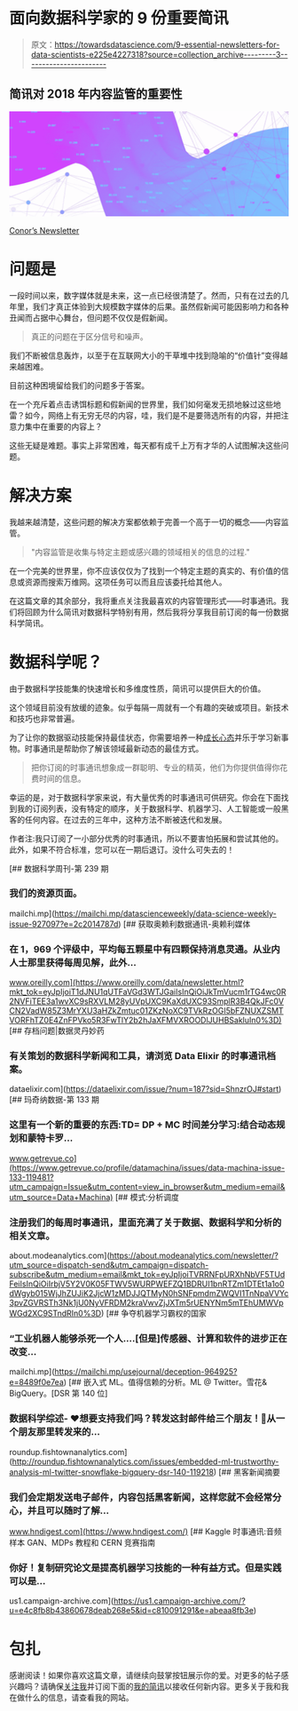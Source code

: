 # 面向数据科学家的 9 份重要简讯

> 原文：<https://towardsdatascience.com/9-essential-newsletters-for-data-scientists-e225e4227318?source=collection_archive---------3----------------------->

## 简讯对 2018 年内容监管的重要性

![](img/bb9be6a8d311eec17b69b3817e81e15a.png)

[Conor’s Newsletter](https://www.conordewey.com/newsletter)

# 问题是

一段时间以来，数字媒体就是未来，这一点已经很清楚了。然而，只有在过去的几年里，我们才真正体验到大规模数字媒体的后果。虽然假新闻可能因影响力和各种丑闻而占据中心舞台，但问题不仅仅是假新闻。

> 真正的问题在于区分信号和噪声。

我们不断被信息轰炸，以至于在互联网大小的干草堆中找到隐喻的“价值针”变得越来越困难。

目前这种困境留给我们的问题多于答案。

在一个充斥着点击诱饵标题和假新闻的世界里，我们如何毫发无损地躲过这些地雷？如今，网络上有无穷无尽的内容，哇，我们是不是要筛选所有的内容，并把注意力集中在重要的内容上？

这些无疑是难题。事实上非常困难，每天都有成千上万有才华的人试图解决这些问题。

# 解决方案

我越来越清楚，这些问题的解决方案都依赖于完善一个高于一切的概念——内容监管。

> "内容监管是收集与特定主题或感兴趣的领域相关的信息的过程."

在一个完美的世界里，你不应该仅仅为了找到一个特定主题的真实的、有价值的信息或资源而搜索万维网。这项任务可以而且应该委托给其他人。

在这篇文章的其余部分，我将重点关注我最喜欢的内容管理形式——时事通讯。我们将回顾为什么简讯对数据科学特别有用，然后我将分享我目前订阅的每一份数据科学简讯。

# 数据科学呢？

由于数据科学技能集的快速增长和多维度性质，简讯可以提供巨大的价值。

这个领域目前没有放缓的迹象。似乎每隔一周就有一个有趣的突破或项目。新技术和技巧也非常普遍。

为了让你的数据驱动技能保持最佳状态，你需要培养一种[成长心态](https://www.youtube.com/watch?v=M1CHPnZfFmU)并乐于学习新事物。时事通讯是帮助你了解该领域最新动态的最佳方式。

> 把你订阅的时事通讯想象成一群聪明、专业的精英，他们为你提供值得你花费时间的信息。

幸运的是，对于数据科学家来说，有大量优秀的时事通讯可供研究。你会在下面找到我的订阅列表，没有特定的顺序，关于数据科学、机器学习、人工智能或一般黑客的任何内容。在过去的三年中，这种方法不断被迭代和发展。

作者注:我只订阅了一小部分优秀的时事通讯，所以不要害怕拓展和尝试其他的。此外，如果不符合标准，您可以在一期后退订。没什么可失去的！

[](https://mailchi.mp/datascienceweekly/data-science-weekly-issue-927097?e=2c2014787d) [## 数据科学周刊-第 239 期

### 我们的资源页面。

mailchi.mp](https://mailchi.mp/datascienceweekly/data-science-weekly-issue-927097?e=2c2014787d) [](https://www.oreilly.com/data/newsletter.html?mkt_tok=eyJpIjoiT1dJNU1qUTFaVGd3WTJGaiIsInQiOiJkTmVucm1rTG4wc0R2NVFiTEE3a1wvXC9sRXVLM28yUVpUXC9KaXdUXC93SmplR3B4QkJFc0VCN2VadW85Z3MrYXU3aHZkZmtuc01ZKzNoXC9TVkRzOGI5bFZNUXZSMTVORFhTZ0E4ZnFPVko5R3FwTlY2b2hJaXFMVXROODlJUHBSakluIn0%3D) [## 获取奥赖利数据通讯-奥赖利媒体

### 在 1，969 个评级中，平均每五颗星中有四颗保持消息灵通。从业内人士那里获得每周见解，此外…

www.oreilly.com](https://www.oreilly.com/data/newsletter.html?mkt_tok=eyJpIjoiT1dJNU1qUTFaVGd3WTJGaiIsInQiOiJkTmVucm1rTG4wc0R2NVFiTEE3a1wvXC9sRXVLM28yUVpUXC9KaXdUXC93SmplR3B4QkJFc0VCN2VadW85Z3MrYXU3aHZkZmtuc01ZKzNoXC9TVkRzOGI5bFZNUXZSMTVORFhTZ0E4ZnFPVko5R3FwTlY2b2hJaXFMVXROODlJUHBSakluIn0%3D) [](https://dataelixir.com/issue/?num=187?sid=ShnzrOJ#start) [## 存档问题|数据灵丹妙药

### 有关策划的数据科学新闻和工具，请浏览 Data Elixir 的时事通讯档案。

dataelixir.com](https://dataelixir.com/issue/?num=187?sid=ShnzrOJ#start) [](https://www.getrevue.co/profile/datamachina/issues/data-machina-issue-133-119481?utm_campaign=Issue&utm_content=view_in_browser&utm_medium=email&utm_source=Data+Machina) [## 玛奇纳数据-第 133 期

### 这里有一个新的重要的东西:TD= DP + MC 时间差分学习:结合动态规划和蒙特卡罗…

www.getrevue.co](https://www.getrevue.co/profile/datamachina/issues/data-machina-issue-133-119481?utm_campaign=Issue&utm_content=view_in_browser&utm_medium=email&utm_source=Data+Machina) [](https://about.modeanalytics.com/newsletter/?utm_source=dispatch-send&utm_campaign=dispatch-subscribe&utm_medium=email&mkt_tok=eyJpIjoiTVRRNFpURXhNbVF5TUdFeiIsInQiOiIrbjV5Y2V0K05FTWV5WURPWEFZQ1BDRUI1bnRTZm1DTEt1a1o0dWgyb015WjJhZUJiK2JjcW1zMDJJQTMyN0hSNFpmdmZWQVI1TnNpaVVYc3pvZGVRSTh3Nk1jU0NyVFRDM2kraVwvZjJXTm5rUENYNm5mTEhUMWVpWGd2XC9STndRIn0%3D) [## 模式:分析调度

### 注册我们的每周时事通讯，里面充满了关于数据、数据科学和分析的相关文章。

about.modeanalytics.com](https://about.modeanalytics.com/newsletter/?utm_source=dispatch-send&utm_campaign=dispatch-subscribe&utm_medium=email&mkt_tok=eyJpIjoiTVRRNFpURXhNbVF5TUdFeiIsInQiOiIrbjV5Y2V0K05FTWV5WURPWEFZQ1BDRUI1bnRTZm1DTEt1a1o0dWgyb015WjJhZUJiK2JjcW1zMDJJQTMyN0hSNFpmdmZWQVI1TnNpaVVYc3pvZGVRSTh3Nk1jU0NyVFRDM2kraVwvZjJXTm5rUENYNm5mTEhUMWVpWGd2XC9STndRIn0%3D)  [## 争夺机器学习霸权的国家

### “工业机器人能够杀死一个人....[但是]传感器、计算和软件的进步正在改变…

mailchi.mp](https://mailchi.mp/usejournal/deception-964925?e=8489f0e7ea) [](http://roundup.fishtownanalytics.com/issues/embedded-ml-trustworthy-analysis-ml-twitter-snowflake-bigquery-dsr-140-119218) [## 嵌入式 ML。值得信赖的分析。ML @ Twitter。雪花& BigQuery。[DSR 第 140 位]

### 数据科学综述- ❤️想要支持我们吗？转发这封邮件给三个朋友！🚀从一个朋友那里转发来的…

roundup.fishtownanalytics.com](http://roundup.fishtownanalytics.com/issues/embedded-ml-trustworthy-analysis-ml-twitter-snowflake-bigquery-dsr-140-119218) [](https://www.hndigest.com/) [## 黑客新闻摘要

### 我们会定期发送电子邮件，内容包括黑客新闻，这样您就不会经常分心，并且可以随时了解…

www.hndigest.com](https://www.hndigest.com/) [](https://us1.campaign-archive.com/?u=e4c8fb8b43860678deab268e5&id=c810091291&e=abeaa8fb3e) [## Kaggle 时事通讯:音频样本 GAN、MDPs 教程和 CERN 竞赛指南

### 你好！复制研究论文是提高机器学习技能的一种有益方式。但是实践可以是…

us1.campaign-archive.com](https://us1.campaign-archive.com/?u=e4c8fb8b43860678deab268e5&id=c810091291&e=abeaa8fb3e) 

# 包扎

感谢阅读！如果你喜欢这篇文章，请继续向鼓掌按钮展示你的爱。对更多的帖子感兴趣吗？请确保[关注我](https://twitter.com/cdeweyx)并订阅下面的[我的简讯](https://www.conordewey.com/)以接收任何新内容。更多关于我和我在做什么的信息，请查看我的网站。